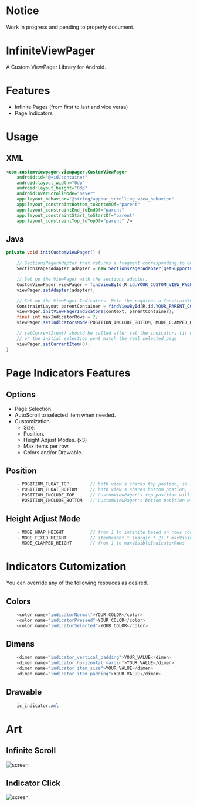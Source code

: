 # Notice
Work in progress and pending to properly document.

# InfiniteViewPager
A Custom ViewPager Library for Android.

# Features
  - Infinite Pages (from first to last and vice versa) 
  - Page Indicators
  
# Usage

## XML
```xml
<com.customviewpager.viewpager.CustomViewPager
    android:id="@+id/container"
    android:layout_width="0dp"
    android:layout_height="0dp"
    android:overScrollMode="never"
    app:layout_behavior="@string/appbar_scrolling_view_behavior"
    app:layout_constraintBottom_toBottomOf="parent"
    app:layout_constraintEnd_toEndOf="parent"
    app:layout_constraintStart_toStartOf="parent"
    app:layout_constraintTop_toTopOf="parent" />
```
## Java
```java
private void initCustomViewPager() {

    // SectionsPagerAdapter that returns a fragment corresponding to one of the pages
    SectionsPagerAdapter adapter = new SectionsPagerAdapter(getSupportFragmentManager(), YOUR_DATA);

    // Set up the ViewPager with the sections adapter.
    CustomViewPager viewPager = findViewById(R.id.YOUR_CUSTOM_VIEW_PAGER_ID);
    viewPager.setAdapter(adapter);

    // Set up the ViewPager Indicators. Note the requires a ConstraintLayout as parent.
    ConstraintLayout parentContainer = findViewById(R.id.YOUR_PARENT_CONSTRAINT_LAYOUT);
    viewPager.initViewPagerIndicators(context, parentContainer);
    final int maxIndicatorRows = 2;
    viewPager.setIndicatorsMode(POSITION_INCLUDE_BOTTOM, MODE_CLAMPED_HEIGHT, maxIndicatorRows);  // optional

    // setCurrentItem() should be called after set the indicators (if using them),
    // or the initial selection wont match the real selected page
    viewPager.setCurrentItem(0);
}
```

# Page Indicators Features
## Options
  - Page Selection.
  - AutoScroll to selected item when needed.
  - Customization. 
    - Size.
    - Position.
    - Height Adjust Modes. (x3)
    - Max items per row.
    - Colors and/or Drawable.

## Position
```java
    - POSITION_FLOAT_TOP        // both view's shares top postion, so indicators are 'inside' the CustomViewPager
    - POSITION_FLOAT_BOTTOM     // both view's shares bottom postion, so indicators are 'inside' the CustomViewPager
    - POSITION_INCLUDE_TOP      // CustomViewPager's top position will be connected to indicators bottom position 
    - POSITION_INCLUDE_BOTTOM   // CustomViewPager's bottom position will be connected to indicators top position
 ```
 
## Height Adjust Mode 
```java
    - MODE_WRAP_HEIGHT          // from 1 to infinite based on rows count
    - MODE_FIXED_HEIGHT         // itemHeight * (margin * 2) * maxVisibleIndicatorRows
    - MODE_CLAMPED_HEIGHT       // from 1 to maxVisibleIndicatorRows
```

# Indicators Cutomization
You can override any of the following resouces as desired.

## Colors
```java
    <color name="indicatorNormal">YOUR_COLOR</color>
    <color name="indicatorPressed">YOUR_COLOR</color>
    <color name="indicatorSelected">YOUR_COLOR</color>
```

## Dimens
```java
    <dimen name="indicator_vertical_padding">YOUR_VALUE</dimen>
    <dimen name="indicator_horizontal_margin">YOUR_VALUE</dimen>
    <dimen name="indicator_item_size">YOUR_VALUE</dimen>
    <dimen name="indicator_item_padding">YOUR_VALUE</dimen>
```

## Drawable
```java
    ic_indicator.xml
```

# Art

## Infinite Scroll
![screen](../master/art/infinite_scroll.gif)

## Indicator Click
![screen](../master/art/indicators_click.gif)
